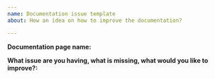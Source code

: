 ```yaml
---
name: Documentation issue template
about: How an idea on how to improve the documentation?

---
```


<!---
Thank you for helping us to improve the IOTA Documentation!

So that we can better assist you, please note the following:
- If you have a question about the functioning of any IOTA product, join the discussion on our [**IOTA Discord**](https://discordapp.com/invite/fNGZXvh). There, you can find channels like #documentation, #iri, #javasript, #mam and many others. We and the rest of the community will be happy to help!
- If you found a bug or would like to suggest an improvement for a particular IOTA product, we encourage you to create an issue in the respective repository. For example, IRI lives in the [IRI repository](https://github.com/iotaledger/iri) repository.
- If you found something wrong with the documentation, or would like to improve something, please provide the information here, or feel free to submit a pull request with your suggested changes. We will review your contributions and update our documentation accordingly. Please see our [**contribution guidelines**](CONTRIBUTING.MD) first. 
-->

**Documentation page name:**

**What issue are you having, what is missing, what would you like to improve?:**
